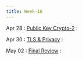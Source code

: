 ```yaml
---
title: Week-16
--- 
```


Apr 28
: [Public Key Crypto-2]()
  : 

Apr 30
: [TLS & Privacy]()
  : 
  
May 02
: [Final Review]()
  : 
